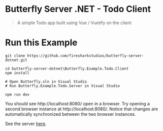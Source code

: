 # Butterfly Server .NET - Todo Client

> A simple Todo app built using Vue / Vuetify on the client


# Run this Example

```
git clone https://github.com/firesharkstudios/butterfly-server-dotnet.git

cd butterfly-server-dotnet\Butterfly.Example.Todo.Client
npm install

# Open Butterfly.sln in Visual Studio
# Run Butterfly.Example.Todo.Server in Visual Studio

npm run dev
```

You should see http://localhost:8080/ open in a browser. Try opening a second browser instance at http://localhost:8080/. Notice that changes are automatically synchronized between the two browser instances.

See the server [here](https://github.com/firesharkstudios/butterfly-server-dotnet/tree/master/Butterfly.Example.Todo.Server).
